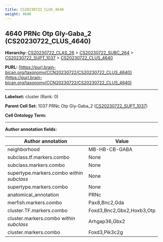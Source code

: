 ```yaml
---
title: CS20230722_CLUS_4640
weight: 4640
---
```

## 4640 PRNc Otp Gly-Gaba_2 (CS20230722_CLUS_4640)
<b>Hierarchy: </b>
[CS20230722_CLAS_26](../CS20230722_CLAS_26) >
[CS20230722_SUBC_264](../CS20230722_SUBC_264) >
[CS20230722_SUPT_1037](../CS20230722_SUPT_1037) >
[CS20230722_CLUS_4640](../CS20230722_CLUS_4640)

**PURL:** [https://purl.brain-bican.org/taxonomy/CCN20230722/CS20230722_CLUS_4640](https://purl.brain-bican.org/taxonomy/CCN20230722/CS20230722_CLUS_4640)

---


**Labelset:** cluster (Rank: 0)

**Parent Cell Set:** 1037 PRNc Otp Gly-Gaba_2 ([CS20230722_SUPT_1037](../CS20230722_SUPT_1037))



**Cell Ontology Term:** 

[MARKER GENES.]: #


---

[TRANSFERRED ANNOTATIONS.]: #


[AUTHOR ANNOTATION FIELDS.]: #


**Author annotation fields:**

| Author annotation | Value |
|-------------------|-------|
|neighborhood|MB-HB-CB-GABA|
|subclass.tf.markers.combo|None|
|subclass.markers.combo|None|
|supertype.markers.combo _within subclass_|None|
|supertype.markers.combo|None|
|anatomical_annotation|PRNc|
|merfish.markers.combo|Pax8,Bnc2,Gda|
|cluster.TF.markers.combo|Foxd3,Bnc2,Gbx2,Hoxb3,Otp|
|cluster.markers.combo _within subclass_|Arhgap36,Gbx2|
|cluster.markers.combo|Foxd3,Pik3c2g|
